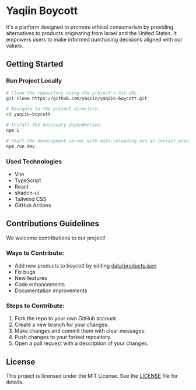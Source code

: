 # Yaqiin Boycott

It's a platform designed to promote ethical consumerism by providing alternatives to products originating from Israel and the United States. It empowers users to make informed purchasing decisions aligned with our values.

## Getting Started

### Run Project Locally

```sh
# Clone the repository using the project's Git URL.
git clone https://github.com/yaqiin/yaqiin-boycott.git

# Navigate to the project directory.
cd yaqiin-boycott

# Install the necessary dependencies.
npm i

# Start the development server with auto-reloading and an instant preview.
npm run dev
```

### Used Technologies

- Vite
- TypeScript
- React
- shadcn-ui
- Tailwind CSS
- GitHub Actions

## Contributions Guidelines

We welcome contributions to our project!

### Ways to Contribute:
- Add new products to boycott by editing [data/products.json](data/products.json)
- Fix bugs
- New features
- Code enhancements
- Documentation improvements

### Steps to Contribute:
1. Fork the repo to your own GitHub account.
2. Create a new branch for your changes.
3. Make changes and commit them with clear messages.
4. Push changes to your forked repository.
5. Open a pull request with a description of your changes.

## License
This project is licensed under the MIT License. See the [LICENSE](LICENSE) file for details.
